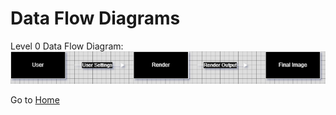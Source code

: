 # Data Flow Diagrams

Level 0 Data Flow Diagram:
![Level 0 DFD](https://github.com/gettingera/Blunder/blob/main/docs/diagrams/class_diagrams/Raytracer%20DFD.drawio%20(1).png)

Go to [Home](https://github.com/gettingera/Blunder)
